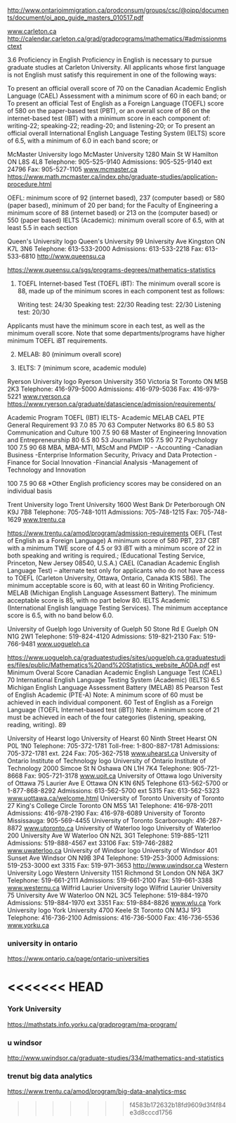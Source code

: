 
http://www.ontarioimmigration.ca/prodconsum/groups/csc/@oipp/documents/document/oi_app_guide_masters_010517.pdf



www.carleton.ca
http://calendar.carleton.ca/grad/gradprograms/mathematics/#admissionmsctext

3.6 Proficiency in English
Proficiency in English is necessary to pursue graduate studies at Carleton University. All applicants whose first language is not English must satisfy this requirement in one of the following ways:

To present an official overall score of 70 on the Canadian Academic English Language (CAEL) Assessment with a minimum score of 60 in each band; or
To present an official Test of English as a Foreign Language (TOEFL) score of 580 on the paper-based test (PBT), or an overall score of 86 on the internet-based test (IBT) with a minimum score in each component of: writing-22; speaking-22; reading-20; and listening-20; or
To present an official overall International English Language Testing System (IELTS) score of 6.5, with a minimum of 6.0 in each band score; or



McMaster University logo	McMaster University 
1280 Main St W 
Hamilton ON  L8S 4L8 
Telephone: 905-525-9140 
Admissions: 905-525-9140 ext 24796
Fax: 905-527-1105
www.mcmaster.ca
https://www.math.mcmaster.ca/index.php/graduate-studies/application-procedure.html

OEFL: minimum score of 92 (internet based), 237 (computer based) or 580 (paper based), minimum of 20 per band; for the Faculty of Engineering a minimum score of 88 (internet based) or 213 on the (computer based) or 550 (paper based)
IELTS (Academic): minimum overall score of 6.5, with at least 5.5 in each section





Queen's University logo	Queen's University 
99 University Ave
Kingston ON  K7L 3N6 
Telephone: 613-533-2000 
Admissions: 613-533-2218
Fax: 613-533-6810
http://www.queensu.ca

https://www.queensu.ca/sgs/programs-degrees/mathematics-statistics
1. TOEFL Internet-based Test (TOEFL iBT): The minimum overall score is 88, made up of the minimum scores in each component test as follows:

    Writing test: 24/30
    Speaking test: 22/30
    Reading test: 22/30
    Listening test: 20/30

Applicants must have the minimum score in each test, as well as the minimum overall score. Note that some departments/programs have higher minimum TOEFL iBT requirements.

2. MELAB: 80 (minimum overall score)

3. IELTS: 7 (minimum score, academic module)





Ryerson University logo	Ryerson University 
350 Victoria St 
Toronto ON  M5B 2K3 
Telephone: 416-979-5000 
Admissions: 416-979-5036
Fax: 416-979-5221
www.ryerson.ca
https://www.ryerson.ca/graduate/datascience/admission/requirements/


Academic Program	TOEFL (IBT)	IELTS- Academic	MELAB	CAEL	PTE
General Requirement	93	7.0	85	70	63
Computer Networks	80	6.5	80	 	53
Communication and Culture	100	7.5	90	 	68
Master of Engineering Innovation and Entrepreneurship	80	6.5	80	 	53
Journalism	105	7.5	90	 	72
Psychology	100	7.5	90	 	68
MBA, MBA-MTI, MScM and
PMDIP -
-Accounting
-Canadian Business
-Enterprise Information Security, Privacy and Data Protection
-Finance for Social Innovation
-Financial Analysis
-Management of Technology and Innovation

100	7.5	90	 	68
*Other English proficiency scores may be considered on an individual basis



Trent University logo	Trent University
1600 West Bank Dr 
Peterborough ON  K9J 7B8 
Telephone: 705-748-1011 
Admissions: 705-748-1215
Fax: 705-748-1629
www.trentu.ca

https://www.trentu.ca/amod/program/admission-requirements
OEFL (Test of English as a Foreign Language) A minimum score of 580 PBT, 237 CBT with a minimum TWE score of 4.5 or 93 iBT with a minimum score of 22 in both speaking and writing is required.; (Educational Testing Service, Princeton, New Jersey 08540, U.S.A.)
CAEL (Canadian Academic English Language Test) – alternate test only for applicants who do not have access to TOEFL (Carleton University, Ottawa, Ontario, Canada K1S 5B6). The minimum acceptable score is 60, with at least 60 in Writing Proficiency.
MELAB (Michigan English Language Assessment Battery). The minimum acceptable score is 85, with no part below 80.
IELTS Academic (International English language Testing Services). The minimum acceptance score is 6.5, with no band below 6.0.

University of Guelph logo	University of Guelph 
50 Stone Rd E 
Guelph ON  N1G 2W1 
Telephone: 519-824-4120 
Admissions: 519-821-2130
Fax: 519-766-9481
www.uoguelph.ca


https://www.uoguelph.ca/graduatestudies/sites/uoguelph.ca.graduatestudies/files/public/Mathematics%20and%20Statistics_website_AODA.pdf
est
Minimum Overal Score
Canadian Academic English Language Test (CAEL)	70
International English Language Testing System (Academic) (IELTS)	6.5
Michigan English Language Assessment Battery (MELAB)	85
Pearson Test of English Academic (PTE-A)
Note: A minimum score of 60 must be achieved in each individual component.	60
Test of English as a Foreign Language (TOEFL Internet-based test (iBT))
Note: A minimum score of 21 must be achieved in each of the four categories (listening, speaking, reading, writing).	89

University of Hearst logo	University of Hearst
60 Ninth Street
Hearst ON P0L 1N0
Telephone: 705-372-1781
Toll-free: 1-800-887-1781
Admissions: 705-372-1781 ext. 224
Fax: 705-362-7518
www.uhearst.ca
University of Ontario Institute of Technology logo	University of Ontario Institute of Technology
2000 Simcoe St N
Oshawa ON  L1H 7K4
Telephone: 905-721-8668
Fax: 905-721-3178
www.uoit.ca
University of Ottawa logo	University of Ottawa 
75 Laurier Ave E 
Ottawa ON  K1N 6N5 
Telephone 613-562-5700 or 1-877-868-8292
Admissions: 613-562-5700 ext 5315 
Fax: 613-562-5323
www.uottawa.ca/welcome.html
University of Toronto	University of Toronto 
27 King's College Circle 
Toronto ON  M5S 1A1 
Telephone: 416-978-2011 
Admissions: 416-978-2190
Fax: 416-978-6089
University of Toronto Mississauga: 905-569-4455 
University of Toronto Scarborough: 416-287-8872 
www.utoronto.ca
University of Waterloo logo	University of Waterloo 
200 University Ave W 
Waterloo ON  N2L 3G1 
Telephone: 519-885-1211
Admissions: 519-888-4567 ext 33106
Fax: 519-746-2882
www.uwaterloo.ca
University of Windsor logo	University of Windsor 
401 Sunset Ave 
Windsor ON  N9B 3P4 
Telephone: 519-253-3000 
Admissions: 519-253-3000 ext 3315
Fax: 519-971-3653
http://www.uwindsor.ca
Western University Logo	Western University
1151 Richmond St 
London ON  N6A 3K7 
Telephone: 519-661-2111 
Admissions: 519-661-2100
Fax: 519-661-3388
www.westernu.ca
Wilfrid Laurier University logo	Wilfrid Laurier University 
75 University Ave W 
Waterloo ON  N2L 3C5 
Telephone: 519-884-1970 
Admissions: 519-884-1970 ext 3351
Fax: 519-884-8826
www.wlu.ca
York University logo	York University 
4700 Keele St 
Toronto ON  M3J 1P3 
Telephone: 416-736-2100 
Admissions: 416-736-5000
Fax: 416-736-5536
www.yorku.ca

### university in ontario

https://www.ontario.ca/page/ontario-universities

<<<<<<< HEAD
=======
### York University 

https://mathstats.info.yorku.ca/gradprogram/ma-program/


### u windsor

http://www.uwindsor.ca/graduate-studies/334/mathematics-and-statistics


### trenut  big data analytics

https://www.trentu.ca/amod/program/big-data-analytics-msc














>>>>>>> f4583b172632b18fd9609d3f4f84e3d8cccd1756
